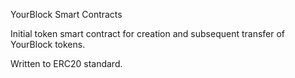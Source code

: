 YourBlock Smart Contracts

Initial token smart contract for creation and subsequent transfer of YourBlock tokens.

Written to ERC20 standard.
